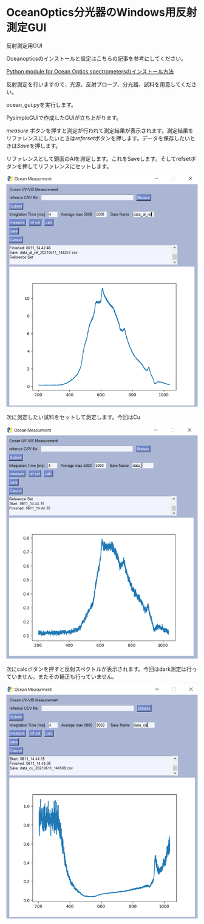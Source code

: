 # OceanOptics分光器のWindows用反射測定GUI

反射測定用GUI

Oceanopticsのインストールと設定はこちらの記事を参考にしてください。

[Python module for Ocean Optics spectrometersのインストール方法](https://qiita.com/Gyutan/items/d792bb36f5a862836d63)

反射測定を行いますので、光源、反射プローブ、分光器、試料を用意してください。

ocean_gui.pyを実行します。

PysimpleGUIで作成したGUIが立ち上がります。

*measure* ボタンを押すと測定が行われて測定結果が表示されます。測定結果をリファレンスにしたいときは*referset*ボタンを押します。データを保存したいときは*Save*を押します。

リファレンスとして鏡面のAlを測定します。これをSaveします。そしてrefsetボタンを押してリファレンスにセットします。

![oc_003](fig/oc_004.PNG)

次に測定したい試料をセットして測定します。今回はCu

![oc_005](fig/oc_005.PNG)

次にcalcボタンを押すと反射スペクトルが表示されます。今回はdark測定は行っていません。またその補正も行っていません。

![oc_006](fig/oc_006.PNG)
